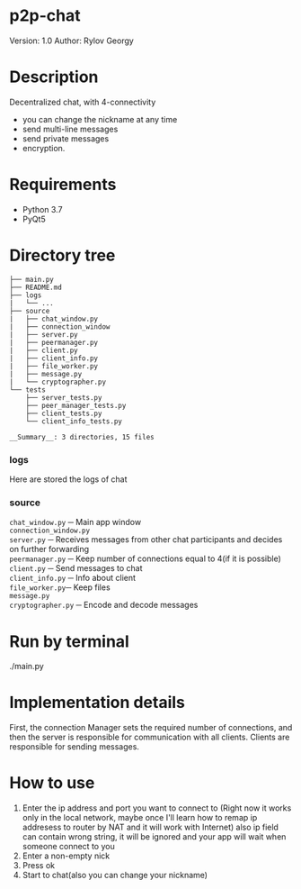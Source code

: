 # p2p-chat
Version: 1.0
Author: Rylov Georgy

# Description
Decentralized chat, with 4-connectivity
* you can change the nickname at any time
* send multi-line messages 
* send private messages 
* encryption.

# Requirements
* Python 3.7
* PyQt5

# Directory tree
```
├── main.py
├── README.md
├── logs
|   └── ...
├── source
|   ├── chat_window.py
|   ├── connection_window
|   ├── server.py
|   ├── peermanager.py
|   ├── client.py
|   ├── client_info.py
|   ├── file_worker.py
|   ├── message.py
|   └── cryptographer.py
└── tests
    ├── server_tests.py
    ├── peer_manager_tests.py
    ├── client_tests.py
    └── client_info_tests.py
    
__Summary__: 3 directories, 15 files
```
### logs 
Here are stored the logs of chat

### source
```chat_window.py``` ─ Main app window\
```connection_window.py```\
```server.py``` ─ Receives messages from other chat participants and decides on further forwarding\
```peermanager.py``` ─ Keep number of connections equal to 4(if it is possible)\
```client.py``` ─ Send messages to chat\
```client_info.py``` ─ Info about client\
```file_worker.py```─ Keep files\
```message.py```\
```cryptographer.py``` ─ Encode and decode messages

# Run by terminal
./main.py

# Implementation details
First, the connection Manager sets the required number of connections, and then
the server is responsible for communication with all clients. Clients are responsible for sending messages.

# How to use
1. Enter the ip address and port you want to connect to
(Right now it works only in the local network, maybe once I'll learn how to remap ip addresess to router by NAT and it will work with Internet)
also ip field can contain wrong string, it will be ignored and your app will wait when someone connect to you
2. Enter a non-empty nick
3. Press ok
4. Start to chat(also you can change your nickname)

